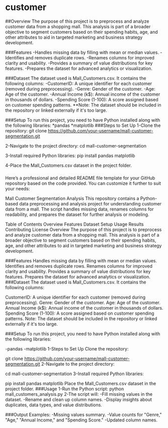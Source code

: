 # customer
##Overview
The purpose of this project is to preprocess and analyze customer data from a shopping mall. This analysis is part of a broader objective to segment customers based on their spending habits, age, and other attributes to aid in targeted marketing and business strategy development.

###Features
-Handles missing data by filling with mean or median values.
-Identifies and removes duplicate rows.
-Renames columns for improved clarity and usability.
-Provides a summary of value distributions for key features.
-Prepares the dataset for advanced analytics or visualization.

###Dataset
The dataset used is Mall_Customers.csv. It contains the following columns:
-CustomerID: A unique identifier for each customer (removed during preprocessing).
-Genre: Gender of the customer.
-Age: Age of the customer.
-Annual Income (k$): Annual income of the customer in thousands of dollars.
-Spending Score (1-100): A score assigned based on customer spending patterns.
**Note: The dataset should be included in the repository or linked externally if it's too large.


###Setup
To run this project, you need to have Python installed along with the following libraries:
*pandas
*matplotlib
###Steps to Set Up
1-Clone the repository:
git clone https://github.com/your-username/mall-customer-segmentation.git

2-Navigate to the project directory:
cd mall-customer-segmentation

3-Install required Python libraries:
pip install pandas matplotlib

4-Place the Mall_Customers.csv dataset in the project folder.

###
Here’s a professional and detailed README file template for your GitHub repository based on the code provided. You can customize it further to suit your needs:

Mall Customer Segmentation Analysis
This repository contains a Python-based data preprocessing and analysis project for understanding customer data from a mall. The script handles missing data, renames columns for readability, and prepares the dataset for further analysis or modeling.

Table of Contents
Overview
Features
Dataset
Setup
Usage
Results
Contributing
License
Overview
The purpose of this project is to preprocess and analyze customer data from a shopping mall. This analysis is part of a broader objective to segment customers based on their spending habits, age, and other attributes to aid in targeted marketing and business strategy development.

###Features
Handles missing data by filling with mean or median values.
Identifies and removes duplicate rows.
Renames columns for improved clarity and usability.
Provides a summary of value distributions for key features.
Prepares the dataset for advanced analytics or visualization.
###Dataset
The dataset used is Mall_Customers.csv. It contains the following columns:

CustomerID: A unique identifier for each customer (removed during preprocessing).
Genre: Gender of the customer.
Age: Age of the customer.
Annual Income (k$): Annual income of the customer in thousands of dollars.
Spending Score (1-100): A score assigned based on customer spending patterns.
Note: The dataset should be included in the repository or linked externally if it's too large.

###Setup
To run this project, you need to have Python installed along with the following libraries:

-pandas
-matplotlib
1-Steps to Set Up
Clone the repository:

git clone https://github.com/your-username/mall-customer-segmentation.git
2-Navigate to the project directory:

cd mall-customer-segmentation
3-Install required Python libraries:

pip install pandas matplotlib
Place the Mall_Customers.csv dataset in the project folder.
###Usage
1-Run the Python script:
python mall_customers_analysis.py
2-The script will:
-Fill missing values in the dataset.
-Rename and clean up column names.
-Display insights about duplicates, data types, and value distributions.

###Output Examples:
-Missing values summary.
-Value counts for "Genre," "Age," "Annual Income," and "Spending Score."
-Updated column names.




